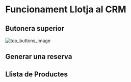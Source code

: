 # Funcionament Llotja al CRM

## Butonera superior

![top_buttons_image]

<SqlViewer file="puignau\CRM\llotja_crm\vPers_Gestio_Articles_Reserva_Actius.sql"/>

## Generar una reserva

<SqlViewer file="puignau\CRM\llotja_crm\pPers_Gestio_Articles_Reserva_IU.sql"/>

## Llista de Productes

<SqlViewer file="puignau\CRM\llotja_crm\vPers_Gestio_Articles_Reserva_PrePedidoAvui_Empresa.sql"/>

[top_buttons_image]: /nowtech-docs/puignau/CRM/llotja_crm/top_buttons_image.png
